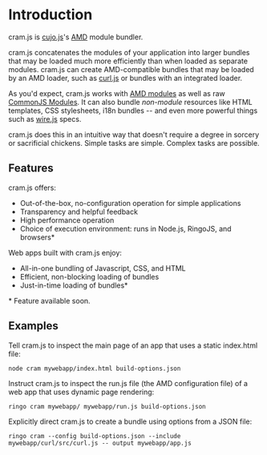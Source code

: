 # Introduction

cram.js is [cujo.js](http://cujojs.com)'s [AMD](concepts.md#amd) module bundler.

cram.js concatenates the modules of your application into larger bundles that may be loaded much more efficiently than when loaded as separate modules.  cram.js can create AMD-compatible bundles that may be loaded by an AMD loader, such as [curl.js](https://github.com/cujojs/curl) or bundles with an integrated loader.

As you'd expect, cram.js works with [AMD modules](https://github.com/amdjs/amdjs-api/wiki/AMD) as well as raw [CommonJS Modules](http://wiki.commonjs.org/wiki/Modules/1.1).  It can also bundle *non-module* resources like HTML templates, CSS stylesheets, i18n bundles -- and even more powerful things such as [wire.js](https://github.com/cujojs/wire) specs.

cram.js does this in an intuitive way that doesn't require a degree in sorcery or sacrificial chickens.  Simple tasks are simple.  Complex tasks are possible.

## Features

cram.js offers:

* Out-of-the-box, no-configuration operation for simple applications
* Transparency and helpful feedback
* High performance operation
* Choice of execution environment: runs in Node.js, RingoJS, and browsers*

Web apps built with cram.js enjoy:

* All-in-one bundling of Javascript, CSS, and HTML
* Efficient, non-blocking loading of bundles
* Just-in-time loading of bundles*

\* Feature available soon.

## Examples

Tell cram.js to inspect the main page of an app that uses a static index.html file:

`node cram mywebapp/index.html build-options.json`

Instruct cram.js to inspect the run.js file (the AMD configuration file) of a web app that uses dynamic page rendering:

`ringo cram mywebapp/ mywebapp/run.js build-options.json`

Explicitly direct cram.js to create a bundle using options from a JSON file:

`ringo cram --config build-options.json --include mywebapp/curl/src/curl.js -- output mywebapp/app.js`

